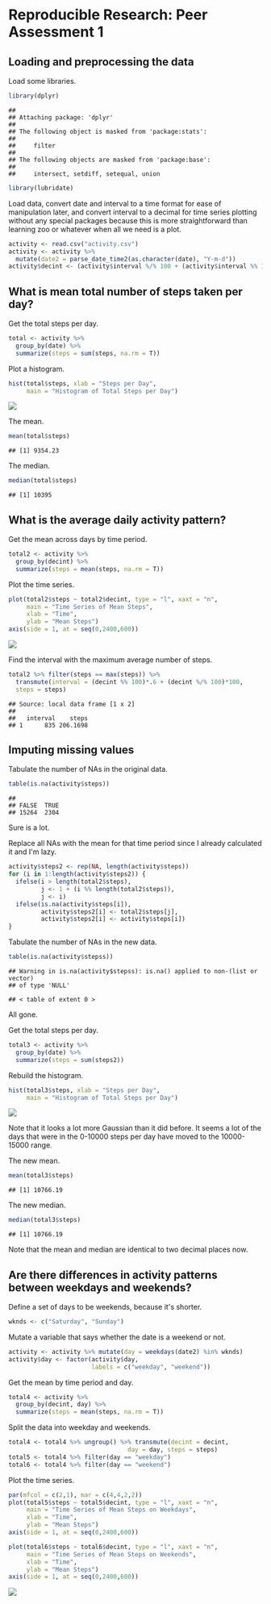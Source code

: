 # Reproducible Research: Peer Assessment 1

## Loading and preprocessing the data

Load some libraries.

```r
library(dplyr)
```

```
## 
## Attaching package: 'dplyr'
## 
## The following object is masked from 'package:stats':
## 
##     filter
## 
## The following objects are masked from 'package:base':
## 
##     intersect, setdiff, setequal, union
```

```r
library(lubridate)
```

Load data, convert date and interval to a time format for ease of manipulation later, and convert interval to a decimal for time series plotting without any special packages because this is more straightforward than learning zoo or whatever when all we need is a plot.

```r
activity <- read.csv("activity.csv")
activity <- activity %>%
  mutate(date2 = parse_date_time2(as.character(date), "Y-m-d"))
activity$decint <- (activity$interval %/% 100 + (activity$interval %% 100)/60)*100
```

## What is mean total number of steps taken per day?

Get the total steps per day.

```r
total <- activity %>%
  group_by(date) %>%
  summarize(steps = sum(steps, na.rm = T))
```

Plot a histogram.

```r
hist(total$steps, xlab = "Steps per Day",
     main = "Histogram of Total Steps per Day")
```

![](PA1_template_files/figure-html/unnamed-chunk-4-1.png) 

The mean.

```r
mean(total$steps)
```

```
## [1] 9354.23
```

The median.

```r
median(total$steps)
```

```
## [1] 10395
```

## What is the average daily activity pattern?

Get the mean across days by time period.

```r
total2 <- activity %>%
  group_by(decint) %>%
  summarize(steps = mean(steps, na.rm = T))
```

Plot the time series.

```r
plot(total2$steps ~ total2$decint, type = "l", xaxt = "n",
     main = "Time Series of Mean Steps",
     xlab = "Time",
     ylab = "Mean Steps")
axis(side = 1, at = seq(0,2400,600))
```

![](PA1_template_files/figure-html/unnamed-chunk-8-1.png) 

Find the interval with the maximum average number of steps.

```r
total2 %>% filter(steps == max(steps)) %>%
  transmute(interval = (decint %% 100)*.6 + (decint %/% 100)*100,
  steps = steps)
```

```
## Source: local data frame [1 x 2]
## 
##   interval    steps
## 1      835 206.1698
```

## Imputing missing values

Tabulate the number of NAs in the original data.

```r
table(is.na(activity$steps))
```

```
## 
## FALSE  TRUE 
## 15264  2304
```
Sure is a lot.

Replace all NAs with the mean for that time period since I already calculated it and I'm lazy.

```r
activity$steps2 <- rep(NA, length(activity$steps))
for (i in 1:length(activity$steps2)) {
  ifelse(i > length(total2$steps),
         j <- 1 + (i %% length(total2$steps)),
         j <- i)
  ifelse(is.na(activity$steps[i]),
         activity$steps2[i] <- total2$steps[j],
         activity$steps2[i] <- activity$steps[i])
}
```

Tabulate the number of NAs in the new data.

```r
table(is.na(activity$stepss))
```

```
## Warning in is.na(activity$stepss): is.na() applied to non-(list or vector)
## of type 'NULL'
```

```
## < table of extent 0 >
```

All gone.

Get the total steps per day.

```r
total3 <- activity %>%
  group_by(date) %>%
  summarize(steps = sum(steps2))
```

Rebuild the histogram.

```r
hist(total3$steps, xlab = "Steps per Day",
     main = "Histogram of Total Steps per Day")
```

![](PA1_template_files/figure-html/unnamed-chunk-14-1.png) 

Note that it looks a lot more Gaussian than it did before. It seems a lot of the days that were in the 0-10000 steps per day have moved to the 10000-15000 range.

The new mean.

```r
mean(total3$steps)
```

```
## [1] 10766.19
```

The new median.

```r
median(total3$steps)
```

```
## [1] 10766.19
```

Note that the mean and median are identical to two decimal places now.

## Are there differences in activity patterns between weekdays and weekends?

Define a set of days to be weekends, because it's shorter.

```r
wknds <- c("Saturday", "Sunday")
```

Mutate a variable that says whether the date is a weekend or not.

```r
activity <- activity %>% mutate(day = weekdays(date2) %in% wknds)
activity$day <- factor(activity$day,
                       labels = c("weekday", "weekend"))
```

Get the mean by time period and day.

```r
total4 <- activity %>%
  group_by(decint, day) %>%
  summarize(steps = mean(steps, na.rm = T))
```

Split the data into weekday and weekends.

```r
total4 <- total4 %>% ungroup() %>% transmute(decint = decint,
                                 day = day, steps = steps)
total5 <- total4 %>% filter(day == "weekday")
total6 <- total4 %>% filter(day == "weekend")
```

Plot the time series.

```r
par(mfcol = c(2,1), mar = c(4,4,2,2))
plot(total5$steps ~ total5$decint, type = "l", xaxt = "n",
     main = "Time Series of Mean Steps on Weekdays",
     xlab = "Time",
     ylab = "Mean Steps")
axis(side = 1, at = seq(0,2400,600))

plot(total6$steps ~ total6$decint, type = "l", xaxt = "n",
     main = "Time Series of Mean Steps on Weekends",
     xlab = "Time",
     ylab = "Mean Steps")
axis(side = 1, at = seq(0,2400,600))
```

![](PA1_template_files/figure-html/unnamed-chunk-21-1.png) 
